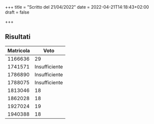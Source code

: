 +++
title = "Scritto del 21/04/2022"
date = 2022-04-21T14:18:43+02:00
draft = false

+++

## Risultati

| Matricola | Voto          |
| --------- | ------------- |
|1166636	|						29|
|1741571	|						Insufficiente|
|1786890	|						Insufficiente|
|1788075	|						Insufficiente|
|1813046	|						18|
|1862028	|						18|
|1927024	|						19|
|1940388	|						18|


